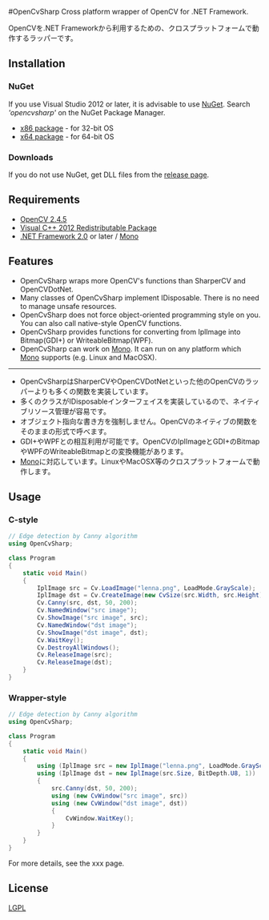 #OpenCvSharp
Cross platform wrapper of OpenCV for .NET Framework.

OpenCVを.NET Frameworkから利用するための、クロスプラットフォームで動作するラッパーです。

## Installation
### NuGet
If you use Visual Studio 2012 or later, it is advisable to use [NuGet](http://www.nuget.org/). Search *'opencvsharp'* on the NuGet Package Manager.
* [x86 package](https://www.nuget.org/packages/OpenCvSharp-x86/) - for 32-bit OS
* [x64 package](https://www.nuget.org/packages/OpenCvSharp-x64/) - for 64-bit OS

### Downloads
If you do not use NuGet, get DLL files from the [release page](https://github.com/shimat/opencvsharp/releases).

## Requirements
* [OpenCV 2.4.5](http://opencv.org/)
* [Visual C++ 2012 Redistributable Package](http://www.microsoft.com/ja-jp/download/details.aspx?id=30679)
* [.NET Framework 2.0](http://www.microsoft.com/ja-jp/download/details.aspx?id=1639) or later / [Mono](www.mono-project.com/)

## Features
* OpenCvSharp wraps more OpenCV's functions than SharperCV and OpenCVDotNet.
* Many classes of OpenCvSharp implement IDisposable. There is no need to manage unsafe resources. 
* OpenCvSharp does not force object-oriented programming style on you. You can also call native-style OpenCV functions.
* OpenCvSharp provides functions for converting from IplImage into Bitmap(GDI+) or WriteableBitmap(WPF).
* OpenCvSharp can work on [Mono](www.mono-project.com/). It can run on any platform which [Mono](www.mono-project.com/) supports (e.g. Linux and MacOSX). 

-----

* OpenCvSharpはSharperCVやOpenCVDotNetといった他のOpenCVのラッパーよりも多くの関数を実装しています。
* 多くのクラスがIDisposableインターフェイスを実装しているので、ネイティブリソース管理が容易です。
* オブジェクト指向な書き方を強制しません。OpenCVのネイティブの関数をそのままの形式で呼べます。
* GDI+やWPFとの相互利用が可能です。OpenCVのIplImageとGDI+のBitmapやWPFのWriteableBitmapとの変換機能があります。
* [Mono](www.mono-project.com/)に対応しています。LinuxやMacOSX等のクロスプラットフォームで動作します。
    　

## Usage
### C-style
```C#
// Edge detection by Canny algorithm
using OpenCvSharp;

class Program 
{
    static void Main() 
    {
        IplImage src = Cv.LoadImage("lenna.png", LoadMode.GrayScale);
        IplImage dst = Cv.CreateImage(new CvSize(src.Width, src.Height), BitDepth.U8, 1);
        Cv.Canny(src, dst, 50, 200);
        Cv.NamedWindow("src image");  
        Cv.ShowImage("src image", src);
        Cv.NamedWindow("dst image");  
        Cv.ShowImage("dst image", dst);
        Cv.WaitKey();
        Cv.DestroyAllWindows();
        Cv.ReleaseImage(src);
        Cv.ReleaseImage(dst);          
    }
}
```

### Wrapper-style

```C#
// Edge detection by Canny algorithm
using OpenCvSharp;

class Program 
{
    static void Main() 
    {
        using (IplImage src = new IplImage("lenna.png", LoadMode.GrayScale))
        using (IplImage dst = new IplImage(src.Size, BitDepth.U8, 1)) 
        {
            src.Canny(dst, 50, 200);
            using (new CvWindow("src image", src)) 
            using (new CvWindow("dst image", dst)) 
            {
                CvWindow.WaitKey();
            }
        }
    }
}
```

For more details, see the xxx page.

## License
[LGPL](https://github.com/shimat/opencvsharp/blob/master/LICENSE.txt)
